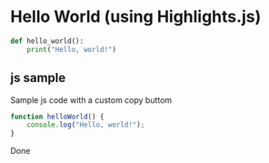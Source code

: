 # Hello World (using Highlights.js)

```python
def hello_world():
    print("Hello, world!")
```

## js sample

Sample js code with a custom copy buttom

```javascript
function helloWorld() {
    console.log("Hello, world!");
}
```

Done
